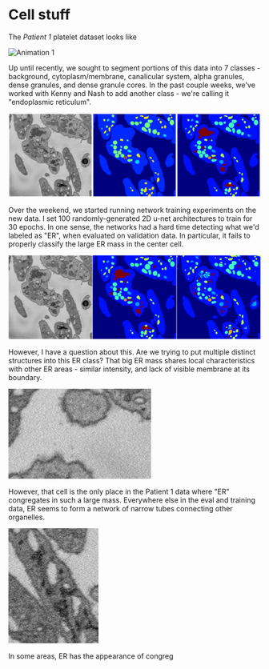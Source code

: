 
# Cell stuff

The _Patient 1_ platelet dataset looks like

![Animation 1](overview.gif)

Up until recently, we sought to segment portions of this data into 7 classes - background, cytoplasm/membrane, canalicular system, alpha granules, dense granules, and dense granule cores. In the past couple weeks, we've worked with Kenny and Nash to add another class - we're calling it "endoplasmic reticulum".

![](trio.png)

Over the weekend, we started running network training experiments on the new data. I set 100 randomly-generated 2D u-net architectures to train for 30 epochs. In one sense, the networks had a hard time detecting what we'd labeled as "ER", when evaluated on validation data. In particular, it fails to properly classify the large ER mass in the center cell.

![](random2d_er.png)

However, I have a question about this. Are we trying to put multiple distinct structures into this ER class? That big ER mass shares local characteristics with other ER areas - similar intensity, and lack of visible membrane at its boundary.

![Animation 2](ermass.gif)


However, that cell is the only place in the Patient 1 data where "ER" congregates in such a large mass. Everywhere else in the eval and training data, ER seems to form a network of narrow tubes connecting other organelles.

![Animation 3](ertubes.gif)

In some areas, ER has the appearance of congreg
